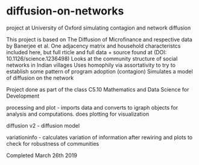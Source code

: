 # diffusion-on-networks
project at University of Oxford simulating contagion and network diffusion

This project is based on The Diffusion of Microfinance and respective data by Banerjee et al. One adjacency matrix and household characteristcs included here, but full rticle and full data + source found at (DOI: 10.1126/science.1236498)
Looks at the community structure of social networks in Indian villages
Uses homophily via assortativity to try to establish some pattern of program adoption (contagion)
Simulates a model of diffusion on the network

Project done as part of the class C5.10 Mathematics and Data Science for Development

processing and plot - imports data and converts to igraph objects for analysis and computations. does plotting for visualization

diffusion v2 - diffusion model

variationinfo - calculates variation of information after rewiring and plots to check for robustness of communities

Completed March 26th 2019
